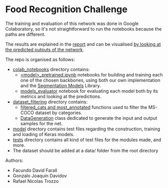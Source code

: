 # Food Recognition Challenge

The training and evaluation of this network was done in Google Colaboratory, so it's not straightforward to run the notebooks because the paths are different.

The results are explained in the [report](./report/report.pdf) and can be visualised [by looking at the predicted outputs of the network](https://drive.google.com/drive/folders/1Te9qaGptbRpP6jC82cyaJFufIlWq-4v4?usp=sharing).

The repo is organised as follows: 
* [colab_notebooks](./colab_notebooks/) directory contains:
  * [\<model>_pretrained.ipynb](./colab_notebooks/vgg19_pretrained.ipynb) notebooks for building and training each one of the chosen backbones, using both our own implementation and the [Segmentation Models](https://github.com/qubvel/segmentation_models) Library.
  * [models_evaluator](./colab_notebooks/models_evaluator.ipynb) notebook for evaluating each model both by its metrics and looking at the predictions.
* [dataset_filtering](./dataset_filtering/) directory contains:
  * [filtered_cats and most_annotated](./dataset_filtering/__pycache__/filter_cats.cpython-37.pyc) functions used to filter the MS-COCO dataset by categories.
  * [DataGeneration](./dataset_filtering/__pycache__/data_generation.cpython-37.pyc) class dedicated to generate the input and output samples for the net.
* [model](./model/) directory contains test files regarding the construction, training and loading of Keras models. 
* [tests](./tests/) directory contains all kind of test files for the modules made, and more.
* The dataset should be added at a data/ folder from the root directory


Authors:
* Facundo David Farall
* Gonzalo Joaquin Davidov
* Rafael Nicolas Trozzo